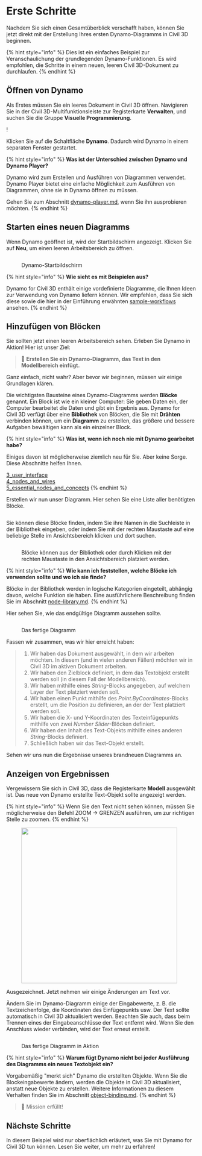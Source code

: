 # Erste Schritte

Nachdem Sie sich einen Gesamtüberblick verschafft haben, können Sie jetzt direkt mit der Erstellung Ihres ersten Dynamo-Diagramms in Civil 3D beginnen.

{% hint style="info" %}
 Dies ist ein einfaches Beispiel zur Veranschaulichung der grundlegenden Dynamo-Funktionen. Es wird empfohlen, die Schritte in einem neuen, leeren Civil 3D-Dokument zu durchlaufen. 
{% endhint %} 

## Öffnen von Dynamo

Als Erstes müssen Sie ein leeres Dokument in Civil 3D öffnen. Navigieren Sie in der Civil 3D-Multifunktionsleiste zur Registerkarte **Verwalten**, und suchen Sie die Gruppe **Visuelle Programmierung**.

\![](<../.gitbook/assets/image (7).png>)

Klicken Sie auf die Schaltfläche **Dynamo**. Dadurch wird Dynamo in einem separaten Fenster gestartet.

{% hint style="info" %}
 **Was ist der Unterschied zwischen Dynamo und Dynamo Player?**

Dynamo wird zum Erstellen und Ausführen von Diagrammen verwendet. Dynamo Player bietet eine einfache Möglichkeit zum Ausführen von Diagrammen, ohne sie in Dynamo öffnen zu müssen.

Gehen Sie zum Abschnitt [dynamo-player.md](dynamo-player.md "mention"), wenn Sie ihn ausprobieren möchten. 
{% endhint %} 

## Starten eines neuen Diagramms

Wenn Dynamo geöffnet ist, wird der Startbildschirm angezeigt. Klicken Sie auf **Neu**, um einen leeren Arbeitsbereich zu öffnen.

<figure><img src="../.gitbook/assets/c3d-start.png" alt=""><figcaption><p>Dynamo-Startbildschirm</p></figcaption></figure>

{% hint style="info" %}
 **Wie sieht es mit Beispielen aus?**

Dynamo for Civil 3D enthält einige vordefinierte Diagramme, die Ihnen Ideen zur Verwendung von Dynamo liefern können. Wir empfehlen, dass Sie sich diese sowie die hier in der Einführung erwähnten [sample-workflows](sample-workflows/ "mention") ansehen. 
{% endhint %} 

## Hinzufügen von Blöcken

Sie sollten jetzt einen leeren Arbeitsbereich sehen. Erleben Sie Dynamo in Aktion! Hier ist unser Ziel:

>  :dart: **Erstellen Sie ein Dynamo-Diagramm, das Text in den Modellbereich einfügt.**

Ganz einfach, nicht wahr? Aber bevor wir beginnen, müssen wir einige Grundlagen klären.

Die wichtigsten Bausteine eines Dynamo-Diagramms werden **Blöcke** genannt. Ein Block ist wie ein kleiner Computer: Sie geben Daten ein, der Computer bearbeitet die Daten und gibt ein Ergebnis aus. Dynamo for Civil 3D verfügt über eine **Bibliothek** von Blöcken, die Sie mit **Drähten** verbinden können, um ein **Diagramm** zu erstellen, das größere und bessere Aufgaben bewältigen kann als ein einzelner Block.

{% hint style="info" %}
 **Was ist, wenn ich noch nie mit Dynamo gearbeitet habe?**

Einiges davon ist möglicherweise ziemlich neu für Sie. Aber keine Sorge. Diese Abschnitte helfen Ihnen.

[3_user_interface](../3\_user\_interface/ "mention")\
 [4_nodes_and_wires](../4\_nodes\_and\_wires/ "mention")\
 [5_essential_nodes_and_concepts](../5\_essential\_nodes\_and\_concepts/ "mention") 
{% endhint %} 

Erstellen wir nun unser Diagramm. Hier sehen Sie eine Liste aller benötigten Blöcke.

<figure><img src="../.gitbook/assets/c3d-create-text-node-list.png" alt=""><figcaption></figcaption></figure>

Sie können diese Blöcke finden, indem Sie ihre Namen in die Suchleiste in der Bibliothek eingeben, oder indem Sie mit der rechten Maustaste auf eine beliebige Stelle im Ansichtsbereich klicken und dort suchen.

<figure><img src="../.gitbook/assets/c3d-create-text-node-placement.gif" alt=""><figcaption><p>Blöcke können aus der Bibliothek oder durch Klicken mit der rechten Maustaste in den Ansichtsbereich platziert werden.</p></figcaption></figure>

{% hint style="info" %}
 **Wie kann ich feststellen, welche Blöcke ich verwenden sollte und wo ich sie finde?**

Blöcke in der Bibliothek werden in logische Kategorien eingeteilt, abhängig davon, welche Funktion sie haben. Eine ausführlichere Beschreibung finden Sie im Abschnitt [node-library.md](node-library.md "mention"). 
{% endhint %} 

Hier sehen Sie, wie das endgültige Diagramm aussehen sollte.

<figure><img src="../.gitbook/assets/c3d-text-create-final (2).png" alt=""><figcaption><p>Das fertige Diagramm</p></figcaption></figure>

Fassen wir zusammen, was wir hier erreicht haben:

> 1. Wir haben das Dokument ausgewählt, in dem wir arbeiten möchten. In diesem (und in vielen anderen Fällen) möchten wir in Civil 3D im aktiven Dokument arbeiten.
> 2. Wir haben den Zielblock definiert, in dem das Textobjekt erstellt werden soll (in diesem Fall der Modellbereich).
> 3. Wir haben mithilfe eines _String_-Blocks angegeben, auf welchem Layer der Text platziert werden soll.
> 4. Wir haben einen Punkt mithilfe des _Point.ByCoordinates_-Blocks erstellt, um die Position zu definieren, an der der Text platziert werden soll.
> 5. Wir haben die X- und Y-Koordinaten des Texteinfügepunkts mithilfe von zwei _Number Slider_-Blöcken definiert.
> 6. Wir haben den Inhalt des Text-Objekts mithilfe eines anderen _String_-Blocks definiert.
> 7. Schließlich haben wir das Text-Objekt erstellt.

Sehen wir uns nun die Ergebnisse unseres brandneuen Diagramms an.

## Anzeigen von Ergebnissen

Vergewissern Sie sich in Civil 3D, dass die Registerkarte **Modell** ausgewählt ist. Das neue von Dynamo erstellte Text-Objekt sollte angezeigt werden.

{% hint style="info" %}
 Wenn Sie den Text nicht sehen können, müssen Sie möglicherweise den Befehl ZOOM -> GRENZEN ausführen, um zur richtigen Stelle zu zoomen. 
{% endhint %} 

<figure><img src="../.gitbook/assets/c3d-create-text-result.png" alt="" width="413"><figcaption></figcaption></figure>

Ausgezeichnet. Jetzt nehmen wir einige Änderungen am Text vor.

Ändern Sie im Dynamo-Diagramm einige der Eingabewerte, z. B. die Textzeichenfolge, die Koordinaten des Einfügepunkts usw. Der Text sollte automatisch in Civil 3D aktualisiert werden. Beachten Sie auch, dass beim Trennen eines der Eingabeanschlüsse der Text entfernt wird. Wenn Sie den Anschluss wieder verbinden, wird der Text erneut erstellt. 

<div data-full-width="false">

<figure><img src="../.gitbook/assets/c3d-create-text.gif" alt=""><figcaption><p>Das fertige Diagramm in Aktion</p></figcaption></figure>

</div>

{% hint style="info" %}
 **Warum fügt Dynamo nicht bei jeder Ausführung des Diagramms ein neues Textobjekt ein?**

Vorgabemäßig "merkt sich" Dynamo die erstellten Objekte. Wenn Sie die Blockeingabewerte ändern, werden die Objekte in Civil 3D aktualisiert, anstatt neue Objekte zu erstellen. Weitere Informationen zu diesem Verhalten finden Sie im Abschnitt [object-binding.md](advanced-topics/object-binding.md "mention"). 
{% endhint %} 

> :tada: Mission erfüllt!

## Nächste Schritte

In diesem Beispiel wird nur oberflächlich erläutert, was Sie mit Dynamo for Civil 3D tun können. Lesen Sie weiter, um mehr zu erfahren!
